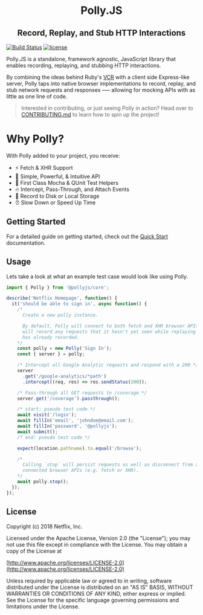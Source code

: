 <!-- <p align="center">
  <img alt="CSS Blocks" width="480px" src="http://css-blocks.com/static/media/wordmark-animated.012177e4.svg" />
</p> -->
<h1 align="center" style="border: none;">Polly.JS</h1>
<h2 align="center">Record, Replay, and Stub HTTP Interactions</h2>

[![Build Status](https://travis-ci.com/Netflix/pollyjs.svg?branch=master)](https://travis-ci.com/Netflix/pollyjs)
[![license](https://img.shields.io/github/license/Netflix/pollyjs.svg)](http://www.apache.org/licenses/LICENSE-2.0)

Polly.JS is a standalone, framework agnostic, JavaScript library that enables recording, replaying, and stubbing HTTP interactions.

By combining the ideas behind Ruby's [VCR](https://github.com/vcr/vcr) with a client side Express-like server, Polly taps into native browser implementations to record, replay, and stub network requests and responses –— allowing for mocking APIs with as little as one line of code.

> Interested in contributing, or just seeing Polly in action? Head over to [CONTRIBUTING.md](./CONTRIBUTING.md) to learn how to spin up the project!

# Why Polly?

With Polly added to your project, you receive:

 - ⚡️ Fetch & XHR Support
 - 🚀 Simple, Powerful, & Intuitive API
 - 💎 First Class Mocha & QUnit Test Helpers
 - 🔥 Intercept, Pass-Through, and Attach Events
 - 📼 Record to Disk or Local Storage
 - ⏰ Slow Down or Speed Up Time

## Getting Started

For a detailed guide on getting started, check out the [Quick Start](https://netflix.github.io/pollyjs/#/quick-start) documentation.

## Usage

Lets take a look at what an example test case would look like using Polly.

```js
import { Polly } from '@pollyjs/core';

describe('Netflix Homepage', function() {
  it('should be able to sign in', async function() {
    /*
      Create a new polly instance.

      By default, Polly will connect to both fetch and XHR browser APIs and
      will record any requests that it hasn't yet seen while replaying ones it
      has already recorded.
    */
    const polly = new Polly('Sign In');
    const { server } = polly;

    /* Intercept all Google Analytic requests and respond with a 200 */
    server
      .get('/google-analytics/*path')
      .intercept((req, res) => res.sendStatus(200));

    /* Pass-through all GET requests to /coverage */
    server.get('/coverage').passthrough();

    /* start: pseudo test code */
    await visit('/login');
    await fillIn('email', 'johndoe@email.com');
    await fillIn('password', '@pollyjs');
    await submit();
    /* end: pseudo test code */

    expect(location.pathname).to.equal('/browse');

    /*
      Calling `stop` will persist requests as well as disconnect from any
      connected browser APIs (e.g. fetch or XHR).
    */
    await polly.stop();
  });
});
```

## License

Copyright (c) 2018 Netflix, Inc.

Licensed under the Apache License, Version 2.0 (the "License"); you may not use this file except in compliance with the License. You may obtain a copy of the License at

[http://www.apache.org/licenses/LICENSE-2.0](http://www.apache.org/licenses/LICENSE-2.0)

Unless required by applicable law or agreed to in writing, software distributed under the License is distributed on an "AS IS" BASIS, WITHOUT WARRANTIES OR CONDITIONS OF ANY KIND, either express or implied. See the License for the specific language governing permissions and limitations under the License.
